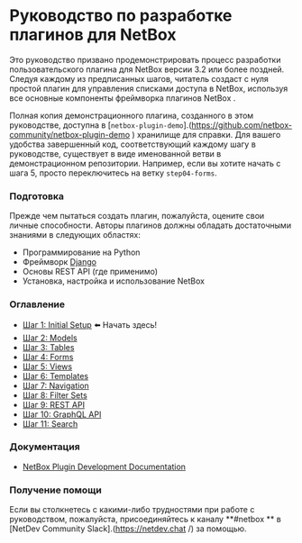 # Руководство по разработке плагинов для NetBox

Это руководство призвано продемонстрировать процесс разработки пользовательского плагина для NetBox версии 3.2 или более поздней. Следуя каждому из предписанных шагов, читатель создаст с нуля простой плагин для управления списками доступа в NetBox, используя все основные компоненты фреймворка плагинов NetBox .

Полная копия демонстрационного плагина, созданного в этом руководстве, доступна в [`netbox-plugin-demo`].(https://github.com/netbox-community/netbox-plugin-demo ) хранилище для справки. Для вашего удобства завершенный код, соответствующий каждому шагу в руководстве, существует в виде именованной ветви в демонстрационном репозитории. Например, если вы хотите начать с шага 5, просто переключитесь на ветку `step04-forms`.

### Подготовка

Прежде чем пытаться создать плагин, пожалуйста, оцените свои личные способности. Авторы плагинов должны обладать достаточными знаниями в следующих областях:

* Программирование на Python
* Фреймворк [Django](https://www.djangoproject.com/)
* Основы REST API (где применимо)
* Установка, настройка и использование NetBox

### Оглавление

* [Шаг 1: Initial Setup](/tutorial/step01-initial-setup.md) :arrow_left: Начать здесь!
* [Шаг 2: Models](/tutorial/step02-models.md)
* [Шаг 3: Tables](/tutorial/step03-tables.md)
* [Шаг 4: Forms](/tutorial/step04-forms.md)
* [Шаг 5: Views](/tutorial/step05-views.md)
* [Шаг 6: Templates](/tutorial/step06-templates.md)
* [Шаг 7: Navigation](/tutorial/step07-navigation.md)
* [Шаг 8: Filter Sets](/tutorial/step08-filter-sets.md)
* [Шаг 9: REST API](/tutorial/step09-rest-api.md)
* [Шаг 10: GraphQL API](/tutorial/step10-graphql-api.md)
* [Шаг 11: Search](/tutorial/step11-search.md)

### Документация

* [NetBox Plugin Development Documentation](https://netbox.readthedocs.io/en/stable/plugins/development/)

### Получение помощи

Если вы столкнетесь с какими-либо трудностями при работе с руководством, пожалуйста, присоединяйтесь к каналу **#netbox ** в [NetDev Community Slack].(https://netdev.chat /) за помощью.

